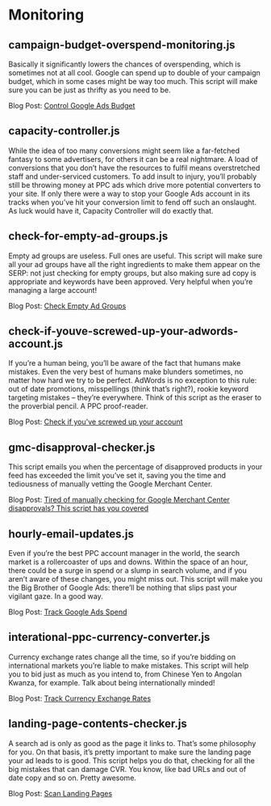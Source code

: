 # Monitoring

## campaign-budget-overspend-monitoring.js

Basically it significantly lowers the chances of overspending, which is sometimes not at all cool. Google can spend up to double of your campaign budget, which in some cases might be way too much. This script will make sure you can be just as thrifty as you need to be.

Blog Post: [Control Google Ads Budget](https://www.brainlabsdigital.com/control-google-ads-budget/)

## capacity-controller.js

While the idea of too many conversions might seem like a far-fetched fantasy to some advertisers, for others it can be a real nightmare. A load of conversions that you don’t have the resources to fulfil means overstretched staff and under-serviced customers. To add insult to injury, you’ll probably still be throwing money at PPC ads which drive more potential converters to your site. If only there were a way to stop your Google Ads account in its tracks when you’ve hit your conversion limit to fend off such an onslaught. As luck would have it, Capacity Controller will do exactly that. 

## check-for-empty-ad-groups.js

Empty ad groups are useless. Full ones are useful. This script will make sure all your ad groups have all the right ingredients to make them appear on the SERP: not just checking for empty groups, but also making sure ad copy is appropriate and keywords have been approved. Very helpful when you’re managing a large account!

Blog Post: [Check Empty Ad Groups](https://www.brainlabsdigital.com/check-empty-ad-groups/)

## check-if-youve-screwed-up-your-adwords-account.js

If you’re a human being, you’ll be aware of the fact that humans make mistakes. Even the very best of humans make blunders sometimes, no matter how hard we try to be perfect. AdWords is no exception to this rule: out of date promotions, misspellings (think that’s right?), rookie keyword targeting mistakes – they’re everywhere. Think of this script as the eraser to the proverbial pencil. A PPC proof-reader.

Blog Post: [Check if you've screwed up your account](https://www.brainlabsdigital.com/check-if-youve-screwed-up-your-account/)

## gmc-disapproval-checker.js

This script emails you when the percentage of disapproved products in your feed has exceeded the limit you’ve set it, saving you the time and tediousness of manually vetting the Google Merchant Center.

Blog Post: [Tired of manually checking for Google Merchant Center disapprovals? This script has you covered](https://searchengineland.com/tired-of-manually-checking-for-google-merchant-center-disapprovals-this-script-has-you-covered-325070)

## hourly-email-updates.js

Even if you’re the best PPC account manager in the world, the search market is a rollercoaster of ups and downs. Within the space of an hour, there could be a surge in spend or a slump in search volume, and if you aren’t aware of these changes, you might miss out. This script will make you the Big Brother of Google Ads: there’ll be nothing that slips past your vigilant gaze. In a good way.

Blog Post: [Track Google Ads Spend](https://www.brainlabsdigital.com/track-google-ads-spend/)

## interational-ppc-currency-converter.js

Currency exchange rates change all the time, so if you’re bidding on international markets you’re liable to make mistakes. This script will help you to bid just as much as you intend to, from Chinese Yen to Angolan Kwanza, for example. Talk about being internationally minded!

Blog Post: [Track Currency Exchange Rates](https://www.brainlabsdigital.com/track-currency-exchange-rates/)

## landing-page-contents-checker.js

A search ad is only as good as the page it links to. That’s some philosophy for you. On that basis, it’s pretty important to make sure the landing page your ad leads to is good. This script helps you do that, checking for all the big mistakes that can damage CVR. You know, like bad URLs and out of date copy and so on. Pretty awesome.

Blog Post: [Scan Landing Pages](https://www.brainlabsdigital.com/scan-landing-pages/)
